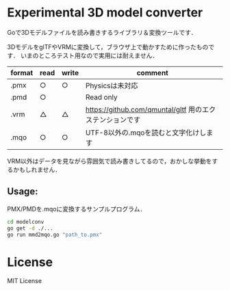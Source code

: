 # Experimental 3D model converter

Goで3Dモデルファイルを読み書きするライブラリ＆変換ツールです．

3DモデルをglTFやVRMに変換して，ブラウザ上で動かすために作ったものです．
いまのところテスト用なので実用には耐えません．

| format | read | write | comment |
| ------ | -- | -- | --- |
| .pmx | ○ | ○ | Physicsは未対応 |
| .pmd | ○ |  | Read only |
| .vrm | △ |  △ | https://github.com/qmuntal/gltf 用のエクステンションです |
| .mqo | ○ |  ○ | UTF-8以外の.mqoを読むと文字化けします |

VRM以外はデータを見ながら雰囲気で読み書きしてるので，おかしな挙動をするかもしれません．

## Usage:

PMX/PMDを.mqoに変換するサンプルプログラム．

```bash
cd modelconv
go get -d ./...
go run mmd2mqo.go "path_to.pmx"
```

# License

MIT License
